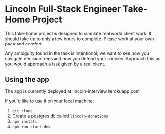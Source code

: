 # Lincoln Full-Stack Engineer Take-Home Project

This take-home project is designed to simulate real world client work. It should take up to only a few hours to complete. Please work at your own pace and comfort.

Any ambiguity found in the task is intentional; we want to see how you navigate decision trees and how you defend your choices. Approach this as you would approach a task given by a real client. 

## Using the app

The app is currently deployed at lincoln-interview.herokuapp.com

If you'd like to use it on your local machine:
1. `git clone`
2. Create a postgres db called `lincoln-donations`
3. `npm install`
4. `npm run start-dev`